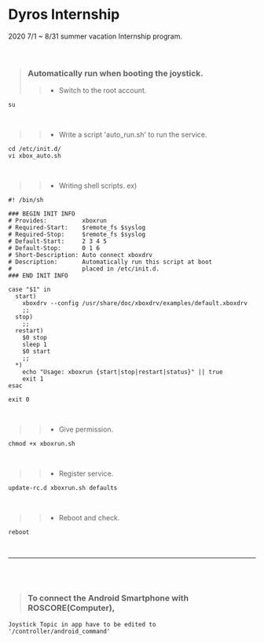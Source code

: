 Dyros Internship  
============  


2020 7/1 ~ 8/31 summer vacation Internship program.    
<br/><br/>



> ### Automatically run when booting the joystick.    
>	> + Switch to the root account.
```
su
```
<br/>



>	> + Write a script 'auto_run.sh' to run the service.     
```
cd /etc/init.d/
vi xbox_auto.sh
```    
<br/>



>	> + Writing shell scripts.
> ex)
```
#! /bin/sh

### BEGIN INIT INFO
# Provides:          xboxrun
# Required-Start:    $remote_fs $syslog
# Required-Stop:     $remote_fs $syslog
# Default-Start:     2 3 4 5
# Default-Stop:      0 1 6
# Short-Description: Auto connect xboxdrv
# Description:       Automatically run this script at boot
#                    placed in /etc/init.d.
### END INIT INFO

case "$1" in
  start)
	xboxdrv --config /usr/share/doc/xboxdrv/examples/default.xboxdrv
	;;
  stop)
	;;
  restart)
	$0 stop
	sleep 1
	$0 start
	;;
  *)
	echo "Usage: xboxrun {start|stop|restart|status}" || true
	exit 1
esac

exit 0
```
<br/>



>	> + Give permission.     
```
chmod +x xboxrun.sh
```     
<br/>



>	> + Register service.     
```
update-rc.d xboxrun.sh defaults
```     
<br/>



>	> + Reboot and check.     
```
reboot
```
<br/>



----------
<br/><br/>
> ### To connect the Android Smartphone with ROSCORE(Computer),     
```
Joystick Topic in app have to be edited to '/controller/android_command' 
```
<br/>


